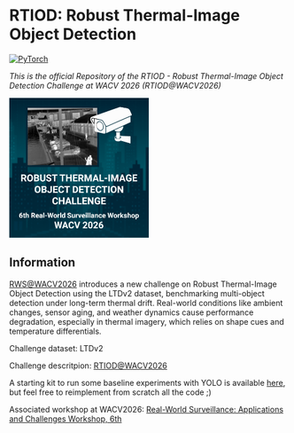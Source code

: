 # **RTIOD: Robust Thermal-Image Object Detection**

<a href="https://pytorch.org/get-started/locally/"><img alt="PyTorch" src="https://img.shields.io/badge/PyTorch-ee4c2c?logo=pytorch&logoColor=white"></a>

*This is the official Repository of the RTIOD - Robust Thermal-Image Object Detection Challenge at WACV 2026 (RTIOD@WACV2026)*

<img src="assets/chal_logo.png" alt="drawing" width="50%">

## Information

[RWS@WACV2026](https://vap.aau.dk/rws/) introduces a new challenge on Robust Thermal-Image Object Detection using the LTDv2 dataset, benchmarking multi-object detection under long-term thermal drift. Real-world conditions like ambient changes, sensor aging, and weather dynamics cause performance degradation, especially in thermal imagery, which relies on shape cues and temperature differentials.

Challenge dataset: LTDv2

Challenge descritpion: [RTIOD@WACV2026]()

A starting kit to run some baseline experiments with YOLO is available [here](doc/starting_kit/README.md), but feel free to reimplement from scratch all the code ;) 

Associated workshop at WACV2026: [Real-World Surveillance: Applications and Challenges Workshop, 6th](https://vap.aau.dk/rws/)
